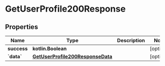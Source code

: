 
# GetUserProfile200Response

## Properties
| Name | Type | Description | Notes |
| ------------ | ------------- | ------------- | ------------- |
| **success** | **kotlin.Boolean** |  |  [optional] |
| **&#x60;data&#x60;** | [**GetUserProfile200ResponseData**](GetUserProfile200ResponseData.md) |  |  [optional] |



